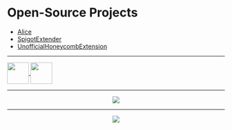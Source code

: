 # Open-Source Projects

- [Alice](https://github.com/KingHector/Alice)
- [SpigotExtender](https://github.com/KingHector/SpigotExtender)
- [UnofficialHoneycombExtension](https://github.com/KingHector/UnofficialHonecombExtension)

---

  <a href="https://github.com/KingHector">
    <img align="center" width="50" height="50" src="https://i.imgur.com/ePZFvIe.png" />
  </a>

<a href="https://open.spotify.com/user/zer0gaminggr?si=ed6786d2f23e49b0">
  <img align="center" width="50" height="50" src="https://i.imgur.com/B6dlkcy.png" />
</a>

---

<p align="center">
  <img src="https://github-readme-stats.vercel.app/api?username=KingHector&show_icons=true&theme=dracula" />
</p>

---

<p align="center">
  <img src="https://i.imgur.com/Aa8mB8H.gif" />
</p>
